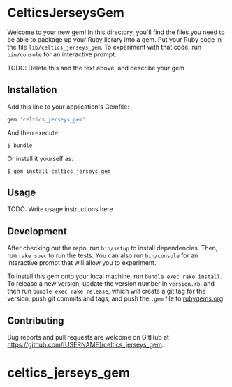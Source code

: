 # CelticsJerseysGem

Welcome to your new gem! In this directory, you'll find the files you need to be able to package up your Ruby library into a gem. Put your Ruby code in the file `lib/celtics_jerseys_gem`. To experiment with that code, run `bin/console` for an interactive prompt.

TODO: Delete this and the text above, and describe your gem

## Installation

Add this line to your application's Gemfile:

```ruby
gem 'celtics_jerseys_gem'
```

And then execute:

    $ bundle

Or install it yourself as:

    $ gem install celtics_jerseys_gem

## Usage

TODO: Write usage instructions here

## Development

After checking out the repo, run `bin/setup` to install dependencies. Then, run `rake spec` to run the tests. You can also run `bin/console` for an interactive prompt that will allow you to experiment.

To install this gem onto your local machine, run `bundle exec rake install`. To release a new version, update the version number in `version.rb`, and then run `bundle exec rake release`, which will create a git tag for the version, push git commits and tags, and push the `.gem` file to [rubygems.org](https://rubygems.org).

## Contributing

Bug reports and pull requests are welcome on GitHub at https://github.com/[USERNAME]/celtics_jerseys_gem.

# celtics_jerseys_gem
